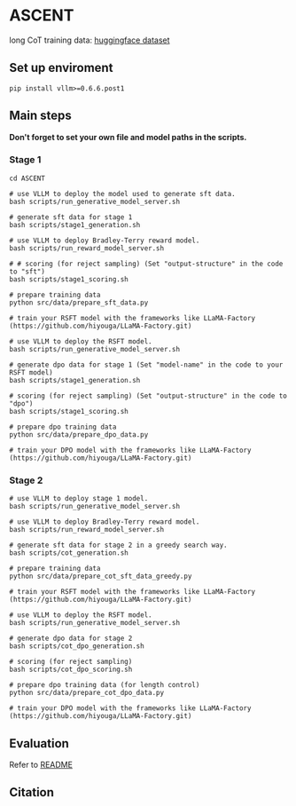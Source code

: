 # ASCENT
long CoT training data: [huggingface dataset](https://huggingface.co/datasets/zhk/ASCENT)

## Set up enviroment
```
pip install vllm>=0.6.6.post1
```

## Main steps

**Don't forget to set your own file and model paths in the scripts.**

### Stage 1
```
cd ASCENT

# use VLLM to deploy the model used to generate sft data.
bash scripts/run_generative_model_server.sh

# generate sft data for stage 1
bash scripts/stage1_generation.sh

# use VLLM to deploy Bradley-Terry reward model.
bash scripts/run_reward_model_server.sh

# # scoring (for reject sampling) (Set "output-structure" in the code to "sft")
bash scripts/stage1_scoring.sh

# prepare training data
python src/data/prepare_sft_data.py

# train your RSFT model with the frameworks like LLaMA-Factory (https://github.com/hiyouga/LLaMA-Factory.git)

# use VLLM to deploy the RSFT model.
bash scripts/run_generative_model_server.sh

# generate dpo data for stage 1 (Set "model-name" in the code to your RSFT model)
bash scripts/stage1_generation.sh

# scoring (for reject sampling) (Set "output-structure" in the code to "dpo")
bash scripts/stage1_scoring.sh

# prepare dpo training data
python src/data/prepare_dpo_data.py

# train your DPO model with the frameworks like LLaMA-Factory (https://github.com/hiyouga/LLaMA-Factory.git)
```

### Stage 2
```
# use VLLM to deploy stage 1 model.
bash scripts/run_generative_model_server.sh

# use VLLM to deploy Bradley-Terry reward model.
bash scripts/run_reward_model_server.sh

# generate sft data for stage 2 in a greedy search way.
bash scripts/cot_generation.sh

# prepare training data
python src/data/prepare_cot_sft_data_greedy.py

# train your RSFT model with the frameworks like LLaMA-Factory (https://github.com/hiyouga/LLaMA-Factory.git)

# use VLLM to deploy the RSFT model.
bash scripts/run_generative_model_server.sh

# generate dpo data for stage 2
bash scripts/cot_dpo_generation.sh

# scoring (for reject sampling)
bash scripts/cot_dpo_scoring.sh

# prepare dpo training data (for length control)
python src/data/prepare_cot_dpo_data.py

# train your DPO model with the frameworks like LLaMA-Factory (https://github.com/hiyouga/LLaMA-Factory.git)
```

## Evaluation

Refer to [README](https://github.com/Banner-Z/ASCENT/blob/main/src/eval/README.md)

## Citation
```
```
